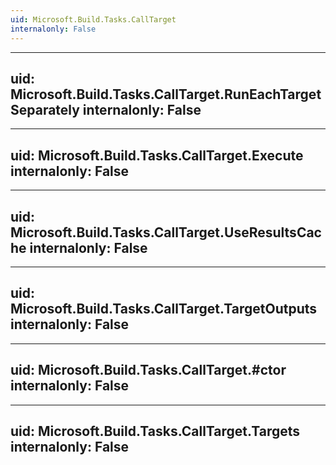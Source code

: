 ```yaml
---
uid: Microsoft.Build.Tasks.CallTarget
internalonly: False
---
```


---
uid: Microsoft.Build.Tasks.CallTarget.RunEachTargetSeparately
internalonly: False
---

---
uid: Microsoft.Build.Tasks.CallTarget.Execute
internalonly: False
---

---
uid: Microsoft.Build.Tasks.CallTarget.UseResultsCache
internalonly: False
---

---
uid: Microsoft.Build.Tasks.CallTarget.TargetOutputs
internalonly: False
---

---
uid: Microsoft.Build.Tasks.CallTarget.#ctor
internalonly: False
---

---
uid: Microsoft.Build.Tasks.CallTarget.Targets
internalonly: False
---
